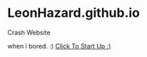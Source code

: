 # LeonHazard.github.io
Crash Website


when i bored. :) [Click To Start Up :)](https://HyGlobalHD.github.io/xhky/)
